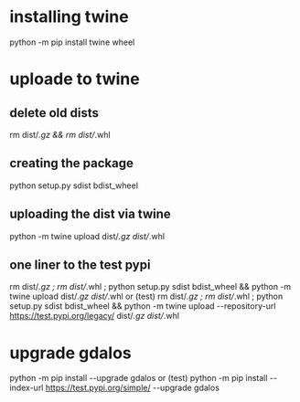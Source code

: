 # installing twine
python -m pip install twine wheel

# uploade to twine

## delete old dists
rm dist/*.gz && rm dist/*.whl

## creating the package
python setup.py sdist bdist_wheel

## uploading the dist via twine
python -m twine upload dist/*.gz dist/*.whl

## one liner to the test pypi
rm dist/*.gz ; rm dist/*.whl ; python setup.py sdist bdist_wheel && python -m twine upload dist/*.gz dist/*.whl
or (test)
rm dist/*.gz ; rm dist/*.whl ; python setup.py sdist bdist_wheel && python -m twine upload --repository-url https://test.pypi.org/legacy/ dist/*.gz dist/*.whl

# upgrade gdalos
python -m pip install --upgrade gdalos
or (test)
python -m pip install --index-url https://test.pypi.org/simple/ --upgrade gdalos